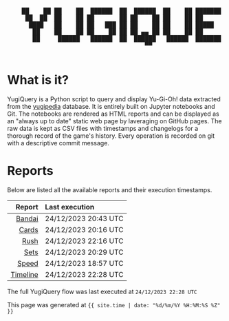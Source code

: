 <div align='center'>
    <pre>
    <br>
    ██    ██ ██    ██  ██████  ██  ██████  ██    ██ ███████ ██████  ██    ██ 
     ██  ██  ██    ██ ██       ██ ██    ██ ██    ██ ██      ██   ██  ██  ██  
      ████   ██    ██ ██   ███ ██ ██    ██ ██    ██ █████   ██████    ████   
       ██    ██    ██ ██    ██ ██ ██ ▄▄ ██ ██    ██ ██      ██   ██    ██    
       ██     ██████   ██████  ██  ██████   ██████  ███████ ██   ██    ██    
                                      ▀▀                                     
    </pre>
</div>

# What is it?

YugiQuery is a Python script to query and display Yu-Gi-Oh! data extracted from the [yugipedia](http://yugipedia.com) database. It is entirely built on Jupyter notebooks and Git. The notebooks are rendered as HTML reports and can be displayed as an "always up to date" static web page by laveraging on GitHub pages. The raw data is kept as CSV files with timestamps and changelogs for a thorough record of the game's history. Every operation is recorded on git with a descriptive commit message. 

# Reports

Below are listed all the available reports and their execution timestamps. 

|                    Report | Last execution       |
| -------------------------:|:-------------------- |
| [Bandai](Bandai.html) | 24/12/2023 20:43 UTC |
| [Cards](Cards.html) | 24/12/2023 20:16 UTC |
| [Rush](Rush.html) | 24/12/2023 22:16 UTC |
| [Sets](Sets.html) | 24/12/2023 20:29 UTC |
| [Speed](Speed.html) | 24/12/2023 18:57 UTC |
| [Timeline](Timeline.html) | 24/12/2023 22:28 UTC |


The full YugiQuery flow was last executed at `24/12/2023 22:28 UTC`

This page was generated at `{{ site.time | date: "%d/%m/%Y %H:%M:%S %Z" }}`

